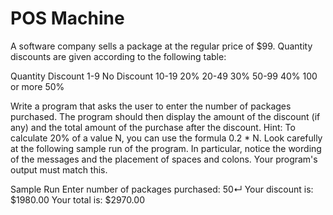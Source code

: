 # POS Machine
A software company sells a package at the regular price of $99. Quantity discounts are given according to the following table:

Quantity        Discount 
1-9             No Discount
10-19           20%
20-49           30%
50-99           40%
100 or more     50%

Write a program that asks the user to enter the number of packages purchased. The program should then display the amount of the discount (if any) and the total amount of the purchase after the discount.
Hint: To calculate 20% of a value N, you can use the formula 0.2 * N.
Look carefully at the following sample run of the program. In particular, notice the wording of the messages and the placement of spaces and colons. Your program's output must match this.

Sample Run
Enter number of packages purchased: 50↵
Your discount is: $1980.00
Your total is: $2970.00

